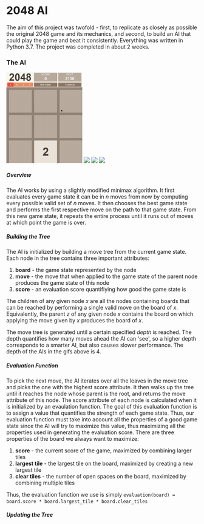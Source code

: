# 2048 AI
The aim of this project was twofold - first, to replicate as closely as possible the original 2048 game and its mechanics, and second, to build an AI that could play the game and beat it consistently. Everything was written in Python 3.7. The project was completed in about 2 weeks.


### The AI
<img src="/readme-resources/2048-AI-3x3-grid.gif" width="200">   <img src="/readme-resources/2048-AI-4x4-grid.gif" width="200">   <img src="/readme-resources/2048-AI-5x5-grid.gif" width="200">   <img src="/readme-resources/2048-AI-6x6-grid.gif" width="200">

##### Overview
The AI works by using a slightly modified minimax algorithm. It first evaluates every game state it can be in *n* moves from now by computing every possible valid set of *n* moves. It then chooses the best game state and performs the first respective move on the path to that game state. From this new game state, it repeats the entire process until it runs out of moves at which point the game is over.

##### Building the Tree
The AI is initialized by building a move tree from the current game state. Each node in the tree contains three important attributes:

1. **board** - the game state represented by the node 
2. **move** - the move that when applied to the game state of the parent node produces the game state of this node 
3. **score** - an evaluation score quantifiying how good the game state is 

The children of any given node *x* are all the nodes containing boards that can be reached by performing a single valid move on the board of *x*. Equivalently, the parent *z* of any given node *x* contains the board on which applying the move given by *x* produces the board of *x*.

The move tree is generated until a certain specified *depth* is reached. The depth quantifies how many moves ahead the AI can 'see', so a higher depth corresponds to a smarter AI, but also causes slower performance. The depth of the AIs in the gifs above is 4.

##### Evaluation Function
To pick the next move, the AI iterates over all the leaves in the move tree and picks the one with the highest score attribute. It then walks up the tree until it reaches the node whose parent is the root, and returns the move attribute of this node. The score attribute of each node is calculated when it is initialized by an evaulation function. The goal of this evaluation function is to assign a value that quantifies the strength of each game state. Thus, our evaluation function must take into account all the properties of a good game state since the AI will try to maximize this value, thus maximizing all the properties used in generating the evaluation score. There are three properties of the board we always want to maximize:

1. **score** - the current score of the game, maximized by combining larger tiles
2. **largest tile** - the largest tile on the board, maximized by creating a new largest tile
3. **clear tiles** - the number of open spaces on the board, maximized by combining multiple tiles

Thus, the evaluation function we use is simply `evaluation(board) = board.score * board.largest_tile * board.clear_tiles`

##### Updating the Tree
